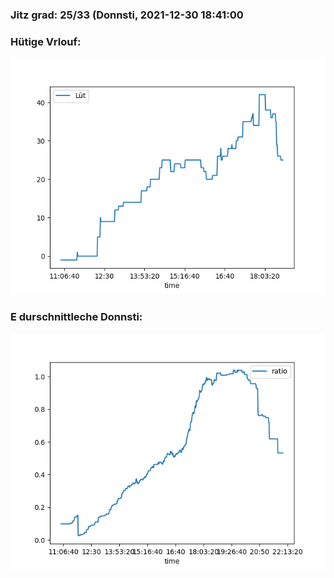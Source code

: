 ### Jitz grad: 25/33 (Donnsti, 2021-12-30 18:41:00

### Hütige Vrlouf:
![Graph](Today.png)

### E durschnittleche Donnsti:
![Graph](Donnsti.png)